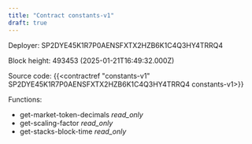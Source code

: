```yaml
---
title: "Contract constants-v1"
draft: true
---
```

Deployer: SP2DYE45K1R7P0AENSFXTX2HZB6K1C4Q3HY4TRRQ4


 



Block height: 493453 (2025-01-21T16:49:32.000Z)

Source code: {{<contractref "constants-v1" SP2DYE45K1R7P0AENSFXTX2HZB6K1C4Q3HY4TRRQ4 constants-v1>}}

Functions:

* get-market-token-decimals _read_only_
* get-scaling-factor _read_only_
* get-stacks-block-time _read_only_
